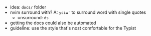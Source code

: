 - idea: `docs/` folder
- nvim surround with? A: `ysiw'` to surround word with single quotes
  - unsurround: `ds`
- getting the docs could also be automated
- guideline: use the style that's nost comfortable for the Typist
